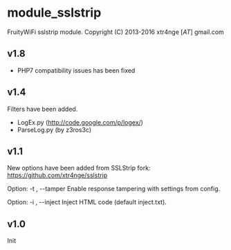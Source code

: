 module_sslstrip
===============

FruityWiFi sslstrip module.
Copyright (C) 2013-2016  xtr4nge [_AT_] gmail.com


v1.8
---------------------------------
- PHP7 compatibility issues has been fixed


v1.4
------------
Filters have been added.
- LogEx.py (http://code.google.com/p/logex/)
- ParseLog.py (by z3ros3c)


v1.1
------------
New options have been added from SSLStrip fork: https://github.com/xtr4nge/sslstrip

Option: -t <config>, --tamper <config>    Enable response tampering with settings from config.

Option: -i , --inject                     Inject HTML code (default inject.txt).


v1.0
------------
Init
